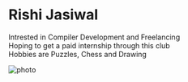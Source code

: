 # Rishi Jasiwal  

Intrested in Compiler Development and Freelancing  
Hoping to get a paid internship through this club  
Hobbies are Puzzles, Chess and Drawing  

![photo](my.jpg)